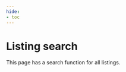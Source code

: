 ```yaml
---
hide:
- toc
---
```


# Listing search

This page has a search function for all listings.

<div id="listing-extract-search" data-searchmode="words"></div>

<!-- Relative path will work for all builds (hopefully) -->
<script src="../../listing-search.js"></script>
